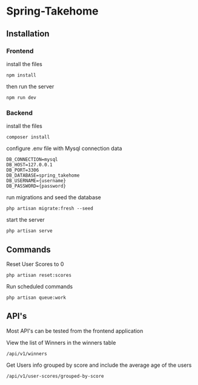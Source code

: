# Spring-Takehome

## Installation

### Frontend

install the files

`npm install`

then run the server

`npm run dev`

### Backend

install the files

`composer install`

configure .env file with Mysql connection data

```
DB_CONNECTION=mysql
DB_HOST=127.0.0.1
DB_PORT=3306
DB_DATABASE=spring_takehome
DB_USERNAME={username}
DB_PASSWORD={password}
```

run migrations and seed the database

`php artisan migrate:fresh --seed`

start the server

`php artisan serve`

## Commands

Reset User Scores to 0

`php artisan reset:scores`

Run scheduled commands

`php artisan queue:work`

## API's

Most API's can be tested from the frontend application

View the list of Winners in the winners table

`/api/v1/winners`

Get Users info grouped by score and include the average age of the users

`/api/v1/user-scores/grouped-by-score`
